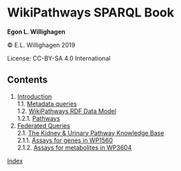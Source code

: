 # WikiPathways SPARQL Book


**Egon L. Willighagen**<br />

© E.L. Willighagen 2019

License: CC-BY-SA 4.0 International

## Contents

1. [Introduction](intro.md) <br />
1.1. [Metadata queries](intro.md#metadata-queries) <br />
1.2. [WikiPathways RDF Data Model](intro.md#wikipathways-rdf-data-model) <br />
1.2.1. [Pathways](intro.md#pathways) <br />
2. [Federated Queries](feds.md) <br />
2.1. [The Kidney & Urinary Pathway Knowledge Base](feds.md#the-kidney-&-urinary-pathway-knowledge-base) <br />
2.1.1. [Assays for genes in WP1560](feds.md#assays-for-genes-in-wp1560) <br />
2.1.2. [Assays for metabolites in WP3604](feds.md#assays-for-metabolites-in-wp3604) <br />

[Index](indexList.md) <br />
